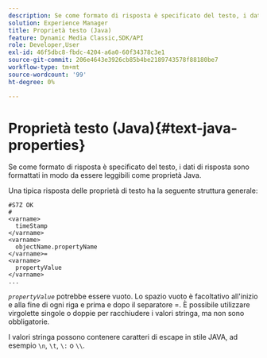 ```yaml
---
description: Se come formato di risposta è specificato del testo, i dati di risposta sono formattati in modo da essere leggibili come proprietà Java.
solution: Experience Manager
title: Proprietà testo (Java)
feature: Dynamic Media Classic,SDK/API
role: Developer,User
exl-id: 46f5dbc8-fbdc-4204-a6a0-60f34378c3e1
source-git-commit: 206e4643e3926cb85b4be2189743578f88180be7
workflow-type: tm+mt
source-wordcount: '99'
ht-degree: 0%

---
```


# Proprietà testo (Java){#text-java-properties}

Se come formato di risposta è specificato del testo, i dati di risposta sono formattati in modo da essere leggibili come proprietà Java.

Una tipica risposta delle proprietà di testo ha la seguente struttura generale:

```
#S7Z OK
#
<varname>
  timeStamp
</varname>
<varname>
  objectName.propertyName
</varname>=
<varname>
  propertyValue
</varname>
...
```

*`propertyValue`* potrebbe essere vuoto. Lo spazio vuoto è facoltativo all&#39;inizio e alla fine di ogni riga e prima e dopo il separatore =. È possibile utilizzare virgolette singole o doppie per racchiudere i valori stringa, ma non sono obbligatorie.

I valori stringa possono contenere caratteri di escape in stile JAVA, ad esempio `\n`, `\t`, `\:` o `\\`.
